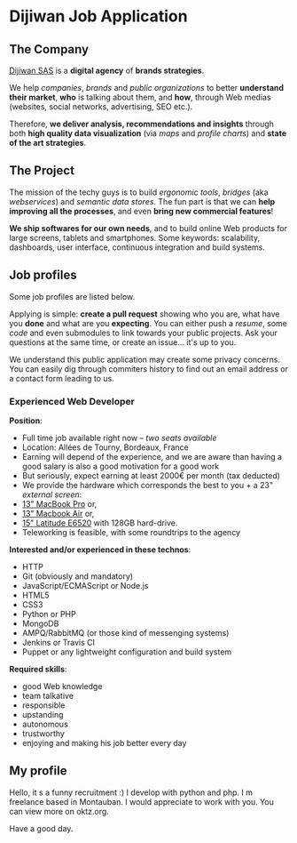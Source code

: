 # Dijiwan Job Application

## The Company

[Dijiwan SAS](http://dijiwan.com) is a **digital agency** of **brands strategies**.

We help *companies*, *brands* and *public organizations* to better **understand their market**, **who** is talking about them, and **how**, through Web medias (websites, social networks, advertising, SEO etc.).

Therefore, **we deliver analysis, recommendations and insights** through both **high quality data visualization** (via _maps_ and _profile charts_) and **state of the art strategies**.

## The Project

The mission of the techy guys is to build *ergonomic tools*, *bridges* (aka *webservices*) and *semantic data stores*.
The fun part is that we can **help improving all the processes**, and even **bring new commercial features**!

**We ship softwares for our own needs**, and to build online Web products for large screens, tablets and smartphones.
Some keywords: scalability, dashboards, user interface, continuous integration and build systems.

## Job profiles

Some job profiles are listed below.

Applying is simple: **create a pull request** showing who you are, what have you **done** and what are you **expecting**.
You can either push a *resume*, some *code* and even submodules to link towards your public projects.
Ask your questions at the same time, or create an issue… it's up to you.

We understand this public application may create some privacy concerns. You can easily dig through commiters history to find out an email address or a contact form leading to us.

### Experienced Web Developer

__Position__:

* Full time job available right now – _two seats available_
* Location: Allées de Tourny, Bordeaux, France
* Earning will depend of the experience, and we are aware than having a good salary is also a good motivation for a good work
* But seriously, expect earning at least 2000€ per month (tax deducted)
* We provide the hardware which corresponds the best to you + a 23" _external screen_:
 * [13" MacBook Pro](http://store.apple.com/fr/browse/home/shop_mac/family/macbook_pro) or,
 * [13" Macbook Air](http://store.apple.com/fr/browse/home/shop_mac/family/macbook_air) or,
 * [15" Latitude E6520](http://www.dell.com/fr/entreprise/p/latitude-e6520/fs) with 128GB hard-drive.
* Teleworking is feasible, with some roundtrips to the agency

__Interested and/or experienced in these technos__:

* HTTP
* Git (obviously and mandatory)
* JavaScript/ECMAScript or Node.js
* HTML5
* CSS3
* Python or PHP
* MongoDB
* AMPQ/RabbitMQ (or those kind of messenging systems)
* Jenkins or Travis CI
* Puppet or any lightweight configuration and build system

__Required skills__:

* good Web knowledge
* team talkative
* responsible
* upstanding
* autonomous
* trustworthy
* enjoying and making his job better every day

## My profile

Hello, it s a funny recruitment :)
I develop with python and php.
I m freelance based in Montauban.
I would appreciate to work with you.
You can view more on oktz.org.

Have a good day.
